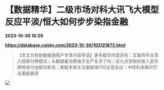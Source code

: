 # 【数据精华】二级市场对科大讯飞大模型反应平淡/恒大如何步步染指金融

**2023-10-30 10:29**

**https://database.caixin.com/2023-10-30/102121873.html**

> 【本文为财新数据通用户专享内容导读】更多精华内容还有：互联网平台深入探索付费模式；从数据看消费电子生产复苏了吗；前九月货物贸易人民币跨境收付金额创新高；美股本周关注美联储11月议息会议；中性利率飙升打击美股美债

  

![](https://img.caixin.com/2023-10-30/169866029671883_840_560.jpg)